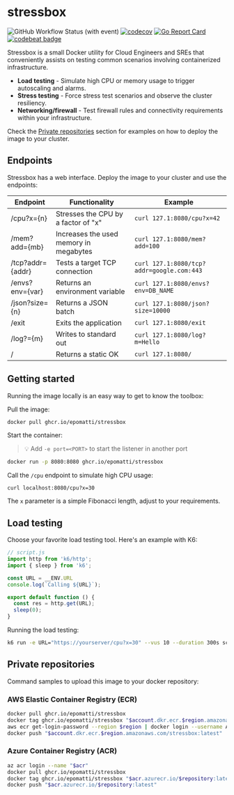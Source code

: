# stressbox

![GitHub Workflow Status (with event)](https://img.shields.io/github/actions/workflow/status/epomatti/stressbox/go.yml)
[![codecov](https://codecov.io/gh/epomatti/stressbox/graph/badge.svg?token=BR9Q424076)](https://codecov.io/gh/epomatti/stressbox) [![Go Report Card](https://goreportcard.com/badge/github.com/epomatti/stressbox)](https://goreportcard.com/report/github.com/epomatti/stressbox) [![codebeat badge](https://codebeat.co/badges/634c7208-edd0-4f05-8b87-a9627d9986db)](https://codebeat.co/projects/github-com-epomatti-stressbox-main)

Stressbox is a small Docker utility for Cloud Engineers and SREs that conveniently assists on testing common scenarios involving containerized infrastructure.

- **Load testing** - Simulate high CPU or memory usage to trigger autoscaling and alarms.
- **Stress testing** - Force stress test scenarios and observe the cluster resiliency.
- **Networking/firewall** - Test firewall rules and connectivity requirements within your infrastructure.

Check the [Private repositories](#private-repositories) section for examples on how to deploy the image to your cluster.

## Endpoints

Stressbox has a web interface. Deploy the image to your cluster and use the endpoints:

| Endpoint | Functionality | Example |
|----------|-------------|---------|
| /cpu?x={n} | Stresses the CPU by a factor of "x" | `curl 127.1:8080/cpu?x=42` |
| /mem?add={mb} | Increases the used memory in megabytes | `curl 127.1:8080/mem?add=100` |
| /tcp?addr={addr} | Tests a target TCP connection | `curl 127.1:8080/tcp?addr=google.com:443` |
| /envs?env={var} | Returns an environment variable | `curl 127.1:8080/envs?env=DB_NAME` |
| /json?size={n} | Returns a JSON batch | `curl 127.1:8080/json?size=10000` |
| /exit | Exits the application | `curl 127.1:8080/exit` |
| /log?={m} | Writes to standard out | `curl 127.1:8080/log?m=Hello` |
| / | Returns a static OK | `curl 127.1:8080/` |

## Getting started

Running the image locally is an easy way to get to know the toolbox:

Pull the image:

```sh
docker pull ghcr.io/epomatti/stressbox
```

Start the container:

> 💡 Add `-e port=<PORT>` to start the listener in another port

```sh
docker run -p 8080:8080 ghcr.io/epomatti/stressbox
```

Call the `/cpu` endpoint to simulate high CPU usage:

```
curl localhost:8080/cpu?x=30
```

The `x` parameter is a simple Fibonacci length, adjust to your requirements.

## Load testing

Choose your favorite load testing tool. Here's an example with K6:

```js
// script.js
import http from 'k6/http';
import { sleep } from 'k6';

const URL = __ENV.URL
console.log(`Calling ${URL}`);

export default function () {
  const res = http.get(URL);
  sleep(0);
}
```

Running the load testing:

```sh
k6 run -e URL="https://yourserver/cpu?x=30" --vus 10 --duration 300s script.js
```

## Private repositories

Command samples to upload this image to your docker repository:

### AWS Elastic Container Registry (ECR)

```sh
docker pull ghcr.io/epomatti/stressbox
docker tag ghcr.io/epomatti/stressbox "$account.dkr.ecr.$region.amazonaws.com/stressbox:latest"
aws ecr get-login-password --region $region | docker login --username AWS --password-stdin "$account.dkr.ecr.$region.amazonaws.com"
docker push "$account.dkr.ecr.$region.amazonaws.com/stressbox:latest"
```

### Azure Container Registry (ACR)

```sh
az acr login --name "$acr"
docker pull ghcr.io/epomatti/stressbox
docker tag ghcr.io/epomatti/stressbox "$acr.azurecr.io/$repository:latest"
docker push "$acr.azurecr.io/$repository:latest"
```
